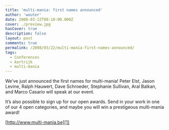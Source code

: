 ```yaml
---
title: 'multi-mania: first names announced'
author: 'wouter'
date: 2008-03-22T00:10:00.000Z
cover: ./preview.jpg
hasCover: true
description: false
layout: post
comments: true
permalink: /2008/03/22/multi-mania-first-names-announced/
tags:
  - Conferences
  - kortrijk
  - multi-mania
---
```

We’ve just announced the first names for multi-mania! Peter Elst, Jason Levine, Ralph Hauwert, Dave Schroeder, Stephanie Sullivan, Aral Balkan, and Marco Casario will speak at our event.

It’s also possible to sign up for our open awards. Send in your work in one of our 4 open categories, and maybe you will win a prestigeous multi-mania award!

[http://www.multi-mania.be][1]

[1]: http://www.multi-mania.be